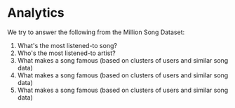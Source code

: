 Analytics
=========

We try to answer the following from the Million Song Dataset:

1. What's the most listened-to song?
2. Who's the most listened-to artist?
3. What makes a song famous (based on clusters of users and similar song data)
  3. What makes a song famous (based on clusters of users and similar song data)
  3. What makes a song famous (based on clusters of users and similar song data)
